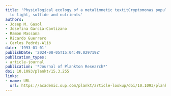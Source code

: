```yaml
---
title: 'Physiological ecology of a metalimnetic textitCryptomonas population: relationships
  to light, sulfide and nutrients'
authors:
- Josep M. Gasol
- Josefina García-Cantizano
- Ramon Massana
- Ricardo Guerrero
- Carlos Pedrós-Alió
date: '1993-01-01'
publishDate: '2024-08-05T15:04:49.029719Z'
publication_types:
- article-journal
publication: '*Journal of Plankton Research*'
doi: 10.1093/plankt/15.3.255
links:
- name: URL
  url: https://academic.oup.com/plankt/article-lookup/doi/10.1093/plankt/15.3.255
---
```

